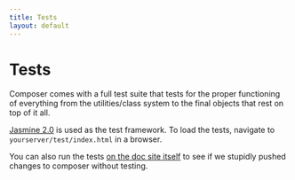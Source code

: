```yaml
---
title: Tests
layout: default
---
```


# Tests

Composer comes with a full test suite that tests for the proper functioning of
everything from the utilities/class system to the final objects that rest on top
of it all.

[Jasmine 2.0](http://jasmine.github.io/2.0/introduction.html) is used as the
test framework. To load the tests, navigate to `yourserver/test/index.html` in a
browser.

You can also run the tests [on the doc site itself](/composer.js/test) to see
if we stupidly pushed changes to composer without testing.

